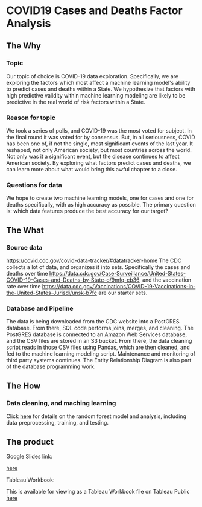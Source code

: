 # COVID19 Cases and Deaths Factor Analysis

## The Why
### Topic

Our topic of choice is COVID-19 data exploration. Specifically, we are exploring the factors which most affect a machine learning model's ability to predict cases and deaths within a State. We hypothesize that factors with high predictive validity within machine learning modeling are likely to be predictive in the real world of risk factors within a State.

### Reason for topic

We took a series of polls, and COVID-19 was the most voted for subject. In the final round it was voted for by consensus. But, in all seriousness, COVID has been one of, if not the single, most significant events of the last year. It reshaped, not only American society, but most countries across the world. Not only was it a significant event, but the disease continues to affect American society. By exploring what factors predict cases and deaths, we can learn more about what would bring this awful chapter to a close.

### Questions for data

We hope to create two machine learning models, one for cases and one for deaths specifically, with as high accuracy as possible. The primary question is: which data features produce the best accuracy for our target?

## The What

### Source data

https://covid.cdc.gov/covid-data-tracker/#datatracker-home The CDC collects a lot of data, and organizes it into sets. Specifically the cases and deaths over time https://data.cdc.gov/Case-Surveillance/United-States-COVID-19-Cases-and-Deaths-by-State-o/9mfq-cb36, and the vaccination rate over time https://data.cdc.gov/Vaccinations/COVID-19-Vaccinations-in-the-United-States-Jurisdi/unsk-b7fc are our starter sets.

### Database and Pipeline
The data is being downloaded from the CDC website into a PostGRES database. From there, SQL code performs joins, merges, and cleaning. The PostGRES database is connected to an Amazon Web Services database, and the CSV files are stored in an S3 bucket.  From there, the data cleaning script reads in those CSV files using Pandas, which are then cleaned, and fed to the machine learning modeling script. Maintenance and monitoring of third party systems continues. The Entity Relationship Diagram is also part of the database programming work.

## The How

### Data cleaning, and maching learning

Click [here](https://github.com/deklund76/project-one/blob/main/MLmodel.md ) for details on the random forest model and analysis, including data preprocessing, training, and testing. 

## The product

Google Slides link:

[here](https://docs.google.com/presentation/d/1Eti-Xp3HtNmAY58WrW7OXlPTRSwAcABQasO9jw3a4Ng/edit#slide=id.p)

Tableau Workbook:

This is available for viewing as a Tableau Workbook file on Tableau Public [here](https://github.com/deklund76/project-one/tree/main/Tableau_files)
